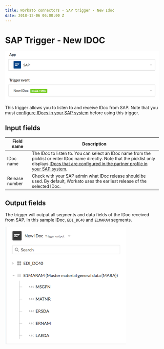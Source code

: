 ```yaml
---
title: Workato connectors - SAP trigger - New Idoc
date: 2018-12-06 06:00:00 Z
---
```


# SAP Trigger - New IDOC

![Trigger New IDoc](/assets/images/connectors/sap/trigger-new-idoc.png)

This trigger allows you to listen to and receive IDoc from SAP. Note that you must [configure IDocs in your SAP system](https://docs.workato.com/connectors/sap.html#create-partner-profile-for-workato) before using this trigger.

## Input fields
| Field name | Description |
|---|---|
| IDoc name | The IDoc to listen to. You can select an IDoc name from the picklist or enter IDoc name directly. Note that the picklist only displays [IDocs that are configured in the partner profile in your SAP system](https://docs.workato.com/connectors/sap.html#create-partner-profile-for-workato). |
| Release number | Check with your SAP admin what IDoc release should be used. By default, Workato uses the earliest release of the selected IDoc. |

## Output fields
The trigger will output all segments and data fields of the IDoc received from SAP. In this sample IDoc, `EDI_DC40` and `E1MARAM` segments.

![Trigger New IDoc output](/assets/images/connectors/sap/trigger-new-idoc-output.png)

